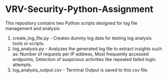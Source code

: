# VRV-Security-Python-Assignment

This repository contains two Python scripts designed for log file management and analysis:
1. create_log_file.py -
   Creates dummy log data for testing log analysis tools or scripts.
2. log_analysis.py -
   Analyzes the generated log file to extract insights such as: Number of requests per IP address, Most frequently accessed endpoints, Detection of suspicious activities like repeated failed login attempts.
3. log_analysis_output.csv - Terminal Output is saved to this csv file.
